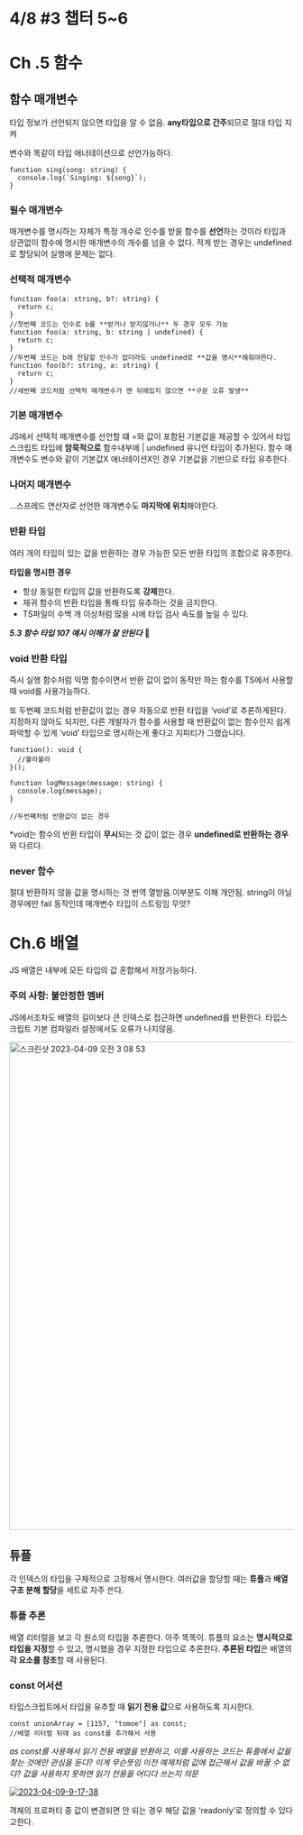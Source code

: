 # 4/8 #3 챕터 5~6

# Ch .5 함수

## 함수 매개변수

타입 정보가 선언되지 않으면 타입을 알 수 없음. **any타입으로 간주**되므로 절대 타입 지켜

변수와 똑같이 타입 애너테이션으로 선언가능하다.

```tsx
function sing(song: string) {
  console.log(`Singing: ${song}`);
}
```

### 필수 매개변수

매개변수를 명시하는 자체가 특정 개수로 인수를 받을 함수를 **선언**하는 것이라 타입과 상관없이 함수에 명시한 매개변수의 개수를 넘을 수 없다. 적게 받는 경우는 undefined로 할당되어 실행에 문제는 없다.

### 선택적 매개변수

```tsx
function foo(a: string, b?: string) {
  return c;
}
//첫번째 코드는 인수로 b를 **받거나 받지않거나** 두 경우 모두 가능
function foo(a: string, b: string | undefined) {
  return c;
}
//두번째 코드는 b에 전달할 인수가 없더라도 undefined로 **값을 명시**해줘야한다.
function foo(b?: string, a: string) {
  return c;
}
//세번째 코드처럼 선택적 매개변수가 맨 뒤에있지 않으면 **구문 오류 발생**
```

### 기본 매개변수

JS에서 선택적 매개변수를 선언할 떄 =와 값이 포함된 기본값을 제공할 수 있어서 타입스크립트 타입에 **암묵적으로** 함수내부에 | undefined 유니언 타입이 추가된다. 함수 매개변수도 변수와 같이 기본값X 애너테이션X인 경우 기본값을 기반으로 타입 유추한다.

### 나머지 매개변수

…스프레드 연산자로 선언한 매개변수도 **마지막에 위치**해야한다.

### 반환 타입

여러 개의 타입이 있는 값을 반환하는 경우 가능한 모든 반환 타입의 조합으로 유추한다.

**타입을 명시한 경우**

- 항상 동일한 타입의 값을 반환하도록 **강제**한다.
- 재귀 함수의 반환 타입을 통해 타입 유추하는 것을 금지한다.
- TS파일이 수백 개 이상처럼 많을 시에 타입 검사 속도를 높일 수 있다.

**_5.3 함수 타입 107 예시 이해가 잘 안된다_** 🤯

### void 반환 타입

즉시 실행 함수처럼 익명 함수이면서 반환 값이 없이 동작만 하는 함수를 TS에서 사용할 때 void를 사용가능하다.

또 두번째 코드처럼 반환값이 없는 경우 자동으로 반환 타입을 ‘void’로 추론하게된다. 지정하지 않아도 되지만, 다른 개발자가 함수를 사용할 때 반환값이 없는 함수인지 쉽게 파악할 수 있게 ‘void’ 타입으로 명시하는게 좋다고 지피티가 그랬습니다.

```tsx
function(): void {
  //불라불라
}();

function logMessage(message: string) {
  console.log(message);
}

//두번째처럼 반환값이 없는 경우
```

\*void는 함수의 반환 타입이 **무시**되는 것 값이 없는 경우 **undefined로 반환하는 경우**와 다르다.

### never 함수

절대 반환하지 않을 값을 명시하는 것 번역 열받음.이부분도 이해 개안됨. string이 아닐 경우에만 fail 동작인데 매개변수 타입이 스트링임 무엇?

# Ch.6 배열

JS 배열은 내부에 모든 타입의 값 혼합해서 저장가능하다.

### 주의 사항: 불안정한 멤버

JS에서조차도 배열의 길이보다 큰 인덱스로 접근하면 undefined를 반환한다. 타입스크립트 기본 컴파일러 설정에서도 오류가 나지않음.

<img width="866" alt="스크린샷 2023-04-09 오전 3 08 53" src="https://user-images.githubusercontent.com/114852081/230751626-f82ba982-fadb-4a65-bc5e-82b2aaad99bd.png">

## 튜플

각 인덱스의 타입을 구체적으로 고정해서 명시한다. 여러값을 할당할 때는 **튜플**과 **배열 구조 분해 할당**을 세트로 자주 쓴다.

### 튜플 추론

배열 리터럴을 보고 각 원소의 타입을 추론한다. 아주 똑똑이. 튜플의 요소는 **명시적으로 타입을 지정**할 수 있고, 명시했을 경우 지정한 타입으로 추론한다. **추론된 타입**은 배열의 **각 요소를 참조**할 때 사용된다.

### const 어서션

타입스크립트에서 타입을 유추할 때 **읽기 전용 값**으로 사용하도록 지시한다.

```tsx
const unionArray = [1157, "tomoe"] as const;
//배열 리터럴 뒤에 as const를 추가해서 사용
```

_as const를 사용해서 읽기 전용 배열을 반환하고, 이를 사용하는 코드는 튜플에서 값을 찾는 것에만 관심을 둔다? 이게 무슨뜻임 이전 예제처럼 값에 접근해서 값을 바꿀 수 없다? 값을 사용하지 못하면 읽기 전용을 어디다 쓰는지 의문_

<a href="https://ibb.co/QHnzzQH"><img src="https://i.ibb.co/qg9XXjg/2023-04-09-9-17-38.png" alt="2023-04-09-9-17-38" border="0"></a>

객체의 프로퍼티 중 값이 변경되면 안 되는 경우 해당 값을 ‘readonly’로 정의할 수 있다고한다.
